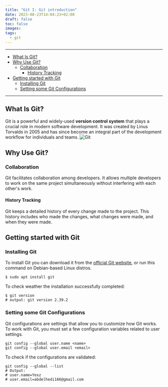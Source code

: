 ```yaml
---
title: "Git I: Git introduction"
date: 2023-08-23T14:04:23+02:00
draft: false
toc: false
images:
tags:
  - git
---
```

---
<!-- TOC start (generated with https://github.com/derlin/bitdowntoc) -->

- [What Is Git?](#what-is-git)
- [Why Use Git?](#why-use-git)
   * [Collaboration ](#collaboration)
      + [History Tracking](#history-tracking)
- [Getting started with Git](#getting-started-with-git)
   * [Installing Git](#installing-git)
   * [Setting some Git Configurations](#setting-some-git-configurations)

<!-- TOC end -->
---

<!-- TOC --><a name="what-is-git"></a>
## What Is Git?
Git is a powerful and widely-used **version control system** that plays a crucial role in modern software development. It was created by Linus Torvalds in 2005 and has since become an integral part of the development workflow for individuals and teams.
![Git](/img/gitArticles/gitLogo.png)
<!-- TOC --><a name="why-use-git"></a>
## Why Use Git?
<!-- TOC --><a name="collaboration"></a>
### Collaboration 
Git facilitates collaboration among developers. It allows multiple developers to work on the same project simultaneously without interfering with each other's work.
<!-- TOC --><a name="history-tracking"></a>
#### History Tracking
Git keeps a detailed history of every change made to the project. This history includes who made the changes, what changes were made, and when they were made.
<!-- TOC --><a name="getting-started-with-git"></a>
## Getting started with Git
<!-- TOC --><a name="installing-git"></a>
### Installing Git
To install Git you can download it from the [official Git website](https://git-scm.com/downloads), or run this command on Debian-based Linux distros.
```shell
$ sudo apt install git
```

To check weather the installation successfully completed: 
```shell
$ git version
# output: git version 2.39.2
```
<!-- TOC --><a name="setting-some-git-configurations"></a>
### Setting some Git Configurations
Git configurations are settings that allow you to customize how Git works. To work with Git, you must set a few configuration variables related to user settings.
```shell
git config --global user.name <name>
git config --global user.email <email>
```

To check if the configurations are validated:
```shell
git config --global --list 
# Output:
# user.name=Yexz
# user.email=abdelhedi166@gmail.com
```

